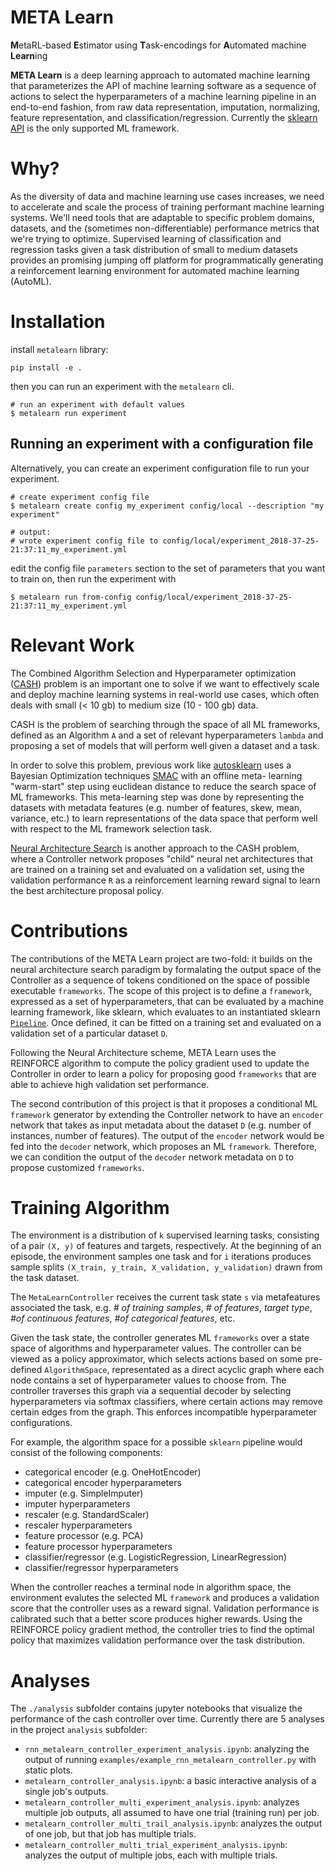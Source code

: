 # META Learn

**M**etaRL-based **E**stimator using **T**ask-encodings for
**A**utomated machine **Learn**ing

**META Learn** is a deep learning approach to automated machine learning that
parameterizes the API of machine learning software as a sequence of actions to
select the hyperparameters of a machine learning pipeline in an end-to-end
fashion, from raw data representation, imputation, normalizing, feature
representation, and classification/regression. Currently the
[sklearn API][sklearn] is the only supported ML framework.


# Why?

As the diversity of data and machine learning use cases increases, we need
to accelerate and scale the process of training performant machine learning
systems. We'll need tools that are adaptable to specific problem domains,
datasets, and the (sometimes non-differentiable) performance metrics that we're
trying to optimize. Supervised learning of classification and regression tasks
given a task distribution of small to medium datasets provides an promising
jumping off platform for programmatically generating a reinforcement learning
environment for automated machine learning (AutoML).


# Installation

install `metalearn` library:
```
pip install -e .
```

then you can run an experiment with the `metalearn` cli.

```
# run an experiment with default values
$ metalearn run experiment
```

## Running an experiment with a configuration file

Alternatively, you can create an experiment configuration file to run
your experiment.

```
# create experiment config file
$ metalearn create config my_experiment config/local --description "my experiment"

# output:
# wrote experiment config file to config/local/experiment_2018-37-25-21:37:11_my_experiment.yml
```


edit the config file `parameters` section to the set of parameters
that you want to train on, then run the experiment with

```
$ metalearn run from-config config/local/experiment_2018-37-25-21:37:11_my_experiment.yml
```


# Relevant Work

The Combined Algorithm Selection and Hyperparameter optimization
([CASH][autosklearn]) problem is an important one to solve if we want to
effectively scale and deploy machine learning systems in real-world use cases,
which often deals with small (< 10 gb) to medium size (10 - 100 gb) data.

CASH is the problem of searching through the space of all ML frameworks,
defined as an Algorithm `A` and a set of relevant hyperparameters `lambda`
and proposing a set of models that will perform well given a dataset and
a task.

In order to solve this problem, previous work like [autosklearn][autosklearn]
uses a Bayesian Optimization techniques [SMAC][smac] with an offline meta-
learning "warm-start" step using euclidean distance to reduce the search space
of ML frameworks. This meta-learning step was done by representing the datasets
with metadata features (e.g. number of features, skew, mean, variance, etc.) to
learn representations of the data space that perform well with respect to the ML
framework selection task.

[Neural Architecture Search][neuralarchsearch] is another approach to the CASH
problem, where a Controller network proposes "child" neural net architectures
that are trained on a training set and evaluated on a validation set, using the
validation performance `R` as a reinforcement learning reward signal to learn
the best architecture proposal policy.


# Contributions

The contributions of the META Learn project are two-fold: it builds on the neural
architecture search paradigm by formalating the output space of the Controller
as a sequence of tokens conditioned on the space of possible executable
`frameworks`. The scope of this project is to define a `framework`, expressed
as a set of hyperparameters, that can be evaluated by a machine learning
framework, like sklearn, which evaluates to an instantiated sklearn
[`Pipeline`][sklearn-pipeline]. Once defined, it can be fitted on a training
set and evaluated on a validation set of a particular dataset `D`.

Following the Neural Architecture scheme, META Learn uses the REINFORCE algorithm
to compute the policy gradient used to update the Controller in order to learn a
policy for proposing good `frameworks` that are able to achieve high validation
set performance.

The second contribution of this project is that it proposes a conditional
ML `framework` generator by extending the Controller network to have an `encoder`
network that takes as input metadata about the dataset `D` (e.g. number of
instances, number of features). The output of the `encoder` network would be
fed into the `decoder` network, which proposes an ML `framework`. Therefore,
we can condition the output of the `decoder` network metadata on `D` to propose
customized `frameworks`.


# Training Algorithm

The environment is a distribution of `k` supervised learning tasks, consisting
of a pair `(X, y)` of features and targets, respectively. At the beginning of
an episode, the environment samples one task and for `i` iterations produces
sample splits `(X_train, y_train, X_validation, y_validation)` drawn from the
task dataset.

The `MetaLearnController` receives the current task state `s` via metafeatures
associated the task, e.g. _# of training samples_, _# of features_,
_target type_, _#of continuous features_, _#of categorical features_, etc.

Given the task state, the controller generates ML `frameworks` over a state
space of algorithms and hyperparameter values. The controller can be viewed as a
policy approximator, which selects actions based on some pre-defined
`AlgorithmSpace`, representated as a direct acyclic graph where each node
contains a set of hyperparameter values to choose from. The controller traverses
this graph via a sequential decoder by selecting hyperparameters via softmax
classifiers, where certain actions may remove certain edges from the graph.
This enforces incompatible hyperparameter configurations.

For example, the algorithm space for a possible `sklearn` pipeline would
consist of the following components:

- categorical encoder (e.g. OneHotEncoder)
- categorical encoder hyperparameters
- imputer (e.g. SimpleImputer)
- imputer hyperparameters
- rescaler (e.g. StandardScaler)
- rescaler hyperparameters
- feature processor (e.g. PCA)
- feature processor hyperparameters
- classifier/regressor (e.g. LogisticRegression, LinearRegression)
- classifier/regressor hyperparameters

When the controller reaches a terminal node in algorithm space, the environment
evalutes the selected ML `framework` and produces a validation score that the
controller uses as a reward signal. Validation performance is calibrated such
that a better score produces higher rewards. Using the REINFORCE policy
gradient method, the controller tries to find the optimal policy that
maximizes validation performance over the task distribution.


# Analyses

The `./analysis` subfolder contains jupyter notebooks that visualize the
performance of the cash controller over time. Currently there are 5 analyses
in the project `analysis` subfolder:
- `rnn_metalearn_controller_experiment_analysis.ipynb`: analyzing the output of
  running `examples/example_rnn_metalearn_controller.py` with static plots.
- `metalearn_controller_analysis.ipynb`: a basic interactive analysis
  of a single job's outputs.
- `metalearn_controller_multi_experiment_analysis.ipynb`: analyzes multiple
  job outputs, all assumed to have one trial (training run) per job.
- `metalearn_controller_multi_trail_analysis.ipynb`: analyzes the
  output of one job, but that job has multiple trials.
- `metalearn_controller_multi_trial_experiment_analysis.ipynb`: analyzes
  the output of multiple jobs, each with multiple trials.


[neuralarchsearch]: https://arxiv.org/abs/1611.01578
[apricot]: https://github.com/jmschrei/apricot
[autosklearn]: papers.nips.cc/paper/5872-efficient-and-robust-automated-machine-learning.pdf
[autosklearn-package]: https://automl.github.io/auto-sklearn/stable/
[autosklearn-supp]: http://ml.informatik.uni-freiburg.de/papers/15-NIPS-auto-sklearn-supplementary.pdf
[meta-rl]: https://arxiv.org/pdf/1611.05763.pdf
[smac]: https://www.cs.ubc.ca/~hutter/papers/10-TR-SMAC.pdf
[gan-imputation]: http://proceedings.mlr.press/v80/yoon18a.html
[gru]: https://arxiv.org/pdf/1406.1078.pdf
[reinforce]: https://www.quora.com/What-is-the-REINFORCE-algorithm
[tpot]: https://github.com/EpistasisLab/tpot
[h20]: http://docs.h2o.ai/h2o/latest-stable/h2o-docs/automl.html
[openml]: https://www.openml.org/
[pytorch-reinforce]: https://github.com/pytorch/examples/blob/master/reinforcement_learning/reinforce.py
[sklearn]: http://scikit-learn.org/stable/
[sklearn-pipeline]: http://scikit-learn.org/stable/modules/generated/sklearn.pipeline.Pipeline.html
[xgboost]: https://xgboost.readthedocs.io/en/latest/python/python_intro.html
